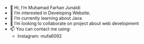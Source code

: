 - 👋 Hi, I’m Muhamad Farhan Junaldi
- 👀 I’m interested in Developing Website.
- 🌱 I’m currently learning about Java
- 💞️ I’m looking to collaborate on project about web development
- 📫 You can contact me using:
  - Instagram: mufa6092

<!---
mufa2906/mufa2906 is a ✨ special ✨ repository because its `README.md` (this file) appears on your GitHub profile.
You can click the Preview link to take a look at your changes.
--->
